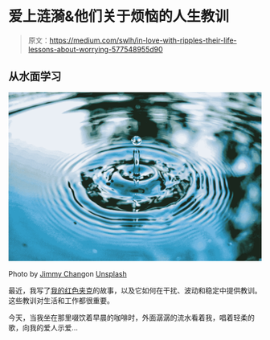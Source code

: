 # 爱上涟漪&他们关于烦恼的人生教训

> 原文：<https://medium.com/swlh/in-love-with-ripples-their-life-lessons-about-worrying-577548955d90>

## 从水面学习

![](img/762965218fbcf7b892a12c42f639e901.png)

Photo by [Jimmy Chang](https://unsplash.com/@photohunter?utm_source=unsplash&utm_medium=referral&utm_content=creditCopyText)on [Unsplash](https://unsplash.com/search/photos/water-ripples-in-pond?utm_source=unsplash&utm_medium=referral&utm_content=creditCopyText)

最近，我写了[我的红色夹克](/@mapatrovani/the-story-of-the-shredded-red-jacket-4fbf763cf111)的故事，以及它如何在干扰、波动和稳定中提供教训。这些教训对生活和工作都很重要。

今天，当我坐在那里啜饮着早晨的咖啡时，外面潺潺的流水看着我，唱着轻柔的歌，向我的爱人示爱…